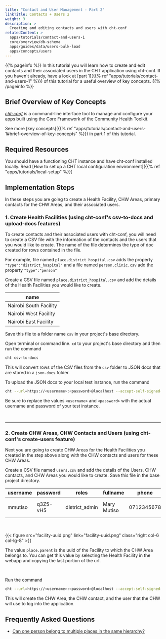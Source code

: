 ```yaml
---
title: "Contact and User Management - Part 2"
linkTitle: Contacts + Users 2
weight: 3
description: >
  Creating and editing contacts and users with cht-conf
relatedContent: >
  apps/tutorials/contact-and-users-1
  core/overview/db-schema
  apps/guides/data/users-bulk-load
  apps/concepts/users
---
```


{{% pageinfo %}}
In this tutorial you will learn how to create and edit contacts and their associated users in the CHT application using cht-conf. If you haven't already, have a look at [part 1]({{% ref "apps/tutorials/contact-and-users-1" %}}) of this tutorial for a useful overview of key concepts.
{{% /pageinfo %}}

## Brief Overview of Key Concepts

[*cht-conf*](https://github.com/medic/cht-conf) is a command-line interface tool to manage and configure your apps built using the Core Framework of the Community Health Toolkit.

See more [key concepts]({{% ref "apps/tutorials/contact-and-users-1#brief-overview-of-key-concepts" %}}) in part 1 of this tutorial.

## Required Resources

You should have a functioning CHT instance and have cht-conf installed locally. Read [How to set up a CHT local configuration environment]({{% ref "apps/tutorials/local-setup" %}})

## Implementation Steps

In these steps you are going to create a Health Facility, CHW Areas, primary contacts for the CHW Areas, and their associated users.


### 1. Create Health Facilities (using cht-conf's csv-to-docs and upload-docs features)

To create contacts and their associated users with cht-conf, you will need to create a CSV file with the information of the contacts and the users that you would like to create. The name of the file determines the type of doc created for rows contained in the file.

For example, file named `place.district_hospital.csv` adds the property `"type":"district_hospital"` and a file named `person.clinic.csv` add the property `"type":"person"`

Create a CSV file named `place.district_hospital.csv` and add the details of the Health Facilities you would like to create.

| name                   |
| ---                    |
| Nairobi South Facility |
| Nairobi West Facility  |
| Nairobi East Facility  |

Save this file to a folder name `csv` in your project's base directory.

Open terminal or command line. `cd` to your project's base directory and then run the command

```zsh
cht csv-to-docs
```

This will convert rows of the CSV files from the `csv` folder to JSON docs that are stored in a `json-docs` folder.

To upload the JSON docs to your local test instance, run the command

```zsh
cht --url=https://<username>:<password>@localhost --accept-self-signed-certs upload-docs
```

Be sure to replace the values `<username>` and `<password>` with the actual username and password of your test instance.

<br clear="all">

 *****

### 2. Create CHW Areas, CHW Contacts and Users (using cht-conf's create-users feature)

Next you are going to create CHW Areas for the Health Facilities you created in the step above along with the CHW contacts and users for these CHW Areas.

Create a CSV file named `users.csv` and add the details of the Users, CHW contacts, and CHW Areas you would like to create. Save this file in the base project directory.

| username | password | roles | fullname | phone | contact.name | contact.phone | contact.sex | contact.age | place.type | place.name | place.parent |
| --- | --- | --- | --- | --- | --- | --- | --- | --- | --- | --- | --- |
| mmutiso | q3Z5-vH5 | district_admin | Mary Mutiso | 0712345678 | Mary Mutiso | 0712345678 | Female | 36 | health_center | Mary Mutiso's Area | `<facility uuid>` |

<br clear="all">	

{{< figure src="facility-uuid.png" link="facility-uuid.png" class="right col-6 col-lg-8" >}}	

The value `place.parent` is the uuid of the Facility to which the CHW Area belongs to. You can get this value by selecting the Health Facility in the webapp and copying the last portion of the url.

<br clear="all">

Run the command

```zsh
cht --url=https://<username>:<password>@localhost --accept-self-signed-certs create-users
```

This will create the CHW Area, the CHW contact, and the user that the CHW will use to log into the application.

## Frequently Asked Questions

- [Can one person belong to multiple places in the same hierarchy?](https://forum.communityhealthtoolkit.org/t/can-one-person-belong-to-multiple-places-in-the-same-hierarchy/101)

